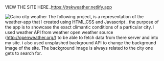 VIEW THE SITE HERE..https://trekweather.netlify.app

![Cairo city weather](https://user-images.githubusercontent.com/85551204/189218385-51ecc59d-b3a9-4210-81e3-9a3d5987b5ff.jpeg)
The following project, is a representation of the weather-app that I created using HTML,CSS and Javascript . 
the purpose of the app is to showcase the exact climantic conditions of a particular city.
I used weather API from weather open weather source (http://openweather.org/) to be able to fetch data from there server and into my site.
i also used unsplashed background API to change the background image of the site. The background image is always related to the city one gets to search for.
 
